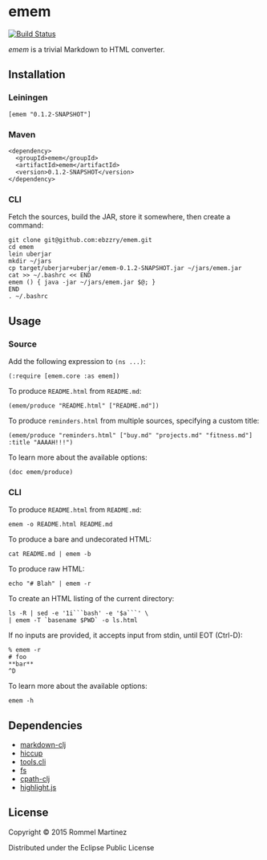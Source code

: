 emem
======================================================================

[![Build Status](https://travis-ci.org/ebzzry/emem.svg)](https://travis-ci.org/ebzzry/emem)

_emem_ is a trivial Markdown to HTML converter.


## Installation

### Leiningen

    [emem "0.1.2-SNAPSHOT"]

### Maven

    <dependency>
      <groupId>emem</groupId>
      <artifactId>emem</artifactId>
      <version>0.1.2-SNAPSHOT</version>
    </dependency>

### CLI

Fetch the sources, build the JAR, store it somewhere, then create a
command:

    git clone git@github.com:ebzzry/emem.git
    cd emem
    lein uberjar
    mkdir ~/jars
    cp target/uberjar+uberjar/emem-0.1.2-SNAPSHOT.jar ~/jars/emem.jar
    cat >> ~/.bashrc << END
    emem () { java -jar ~/jars/emem.jar $@; }
    END
    . ~/.bashrc


## Usage

### Source

Add the following expression to `(ns ...)`:

    (:require [emem.core :as emem])

To produce `README.html` from `README.md`:

    (emem/produce "README.html" ["README.md"])

To produce `reminders.html` from multiple sources, specifying a custom
title:

    (emem/produce "reminders.html" ["buy.md" "projects.md" "fitness.md"] :title "AAAAH!!!")

To learn more about the available options:

    (doc emem/produce)


### CLI

To produce `README.html` from `README.md`:

    emem -o README.html README.md

To produce a bare and undecorated HTML:

    cat README.md | emem -b

To produce raw HTML:

    echo "# Blah" | emem -r

To create an HTML listing of the current directory:

    ls -R | sed -e '1i```bash' -e '$a```' \
    | emem -T `basename $PWD` -o ls.html

If no inputs are provided, it accepts input from stdin, until EOT
(Ctrl-D):

    % emem -r
    # foo
    **bar**
    ^D

To learn more about the available options:

    emem -h

## Dependencies

* [markdown-clj](https://github.com/yogthos/markdown-clj)
* [hiccup](https://github.com/weavejester/hiccup)
* [tools.cli](https://github.com/clojure/tools.cli)
* [fs](https://github.com/raynes/fs/)
* [cpath-clj](https://github.com/xsc/cpath-clj)
* [highlight.js](https://github.com/isagalaev/highlight.js)


## License

Copyright © 2015 Rommel Martinez

Distributed under the Eclipse Public License
